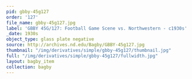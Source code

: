```yaml
---
pid: gbby-45g127
order: '127'
file_name: gbby-45g127.jpg
label: 'GBBY 45G/127: Football Game Scene vs. Northwestern - c1930s'
_date: 1930s
object_type: glass plate negative
source: http://archives.nd.edu/Bagby/GBBY-45g127.jpg
thumbnail: "/img/derivatives/simple/gbby-45g127/thumbnail.jpg"
full: "/img/derivatives/simple/gbby-45g127/fullwidth.jpg"
layout: bagby_item
collection: bagby
---
```

